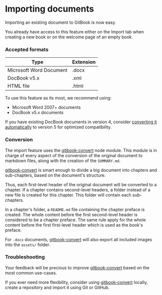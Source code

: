 # Importing documents

Importing an existing document to GitBook is now easy.

You already have access to this feature either on the Import tab when creating a new book or on the welcome page of an empty book.

### Accepted formats

| Type | Extension |
| ---- | --------- |
| Microsoft Word Document | .docx |
| DocBook v5.x | .xml |
| HTML file | .html |

To use this feature as its most, we recommend using:
* Microsoft Word 2007+ documents
* DocBook v5.x documents

If you have existing DocBook documents in version 4, consider [converting it automatically](http://doccookbook.sourceforge.net/html/en/dbc.structure.db4-to-db5.html) to version 5 for optimized compatibility.

### Conversion

The import feature uses the [gitbook-convert](https://github.com/GitbookIO/gitbook-convert) node module. This module is in charge of every aspect of the conversion of the original document to markdown files, along with the creation of the `SUMMARY.md`.

[gitbook-convert](https://github.com/GitbookIO/gitbook-convert) is smart enough to divide a big document into chapters and sub-chapters, based on the document's structure.

Thus, each first-level header of the original document will be converted to a chapter. If a chapter contains second-level headers, a folder instead of a new file is created for this chapter. This folder will contain each sub-chapters.

In a chapter's folder, a `README.md` file containing the chapter preface is created. The whole content before the first second-level header is considered to be a chapter preface. The same rule apply for the whole content before the first first-level header which is used as the book's preface.

For `.docx` documents, [gitbook-convert](https://github.com/GitbookIO/gitbook-convert) will also export all included images into the `assets/` folder.

### Troubleshooting

Your feedback will be precious to improve [gitbook-convert](https://github.com/GitbookIO/gitbook-convert) based on the most common use-cases.

If you ever need more flexibility, consider using [gitbook-convert](https://github.com/GitbookIO/gitbook-convert) locally, create a repository and import it using Git or GitHub.